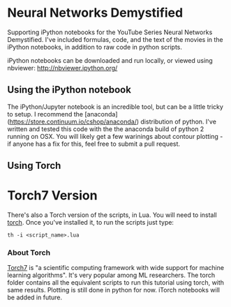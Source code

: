 # Neural Networks Demystified

Supporting iPython notebooks for the YouTube Series Neural Networks Demystified. I've included formulas, code, and the text of the movies in the iPython notebooks, in addition to raw code in python scripts. 

iPython notebooks can be downloaded and run locally, or viewed using nbviewer: http://nbviewer.ipython.org/

## Using the iPython notebook
The iPython/Jupyter notebook is an incredible tool, but can be a little tricky to setup. I recommend the [anaconda] (https://store.continuum.io/cshop/anaconda/) distribution of python. I've written and tested this code with the the anaconda build of python 2 running on OSX. You will likely get a few warinings about contour plotting - if anyone has a fix for this, feel free to submit a pull request. 

## Using Torch
# Torch7 Version 
There's also a Torch version of the scripts, in Lua. You will need to install [torch](http://torch.ch/). 
Once you've installed it, to run the scripts just type: 
```
th -i <script_name>.lua
```
### About Torch
[Torch7](torch.ch) is "a scientific computing framework with wide support for machine learning algorithms". It's very popular among ML researchers. The torch folder contains all the equivalent scripts to run this tutorial using torch, with same results. Plotting is still done in python for now. iTorch notebooks will be added in future.  

